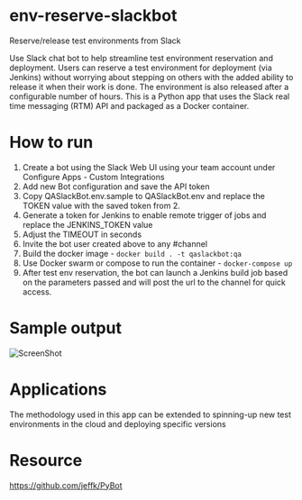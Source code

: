 # env-reserve-slackbot
Reserve/release test environments from Slack

Use Slack chat bot to help streamline test environment reservation and deployment. Users can reserve a test environment for deployment (via Jenkins) without worrying about stepping on others with the added ability to release it when their work is done. The environment is also released after a configurable number of hours. This is a Python app that uses the Slack real time messaging (RTM) API and packaged as a Docker container.

# How to run
1. Create a bot using the Slack Web UI using your team account under Configure Apps - Custom Integrations
2. Add new Bot configuration and save the API token
3. Copy QASlackBot.env.sample to QASlackBot.env and replace the TOKEN value with the saved token from 2.
4. Generate a token for Jenkins to enable remote trigger of jobs and replace the JENKINS_TOKEN value
5. Adjust the TIMEOUT in seconds
6. Invite the bot user created above to any #channel
7. Build the docker image - `docker build . -t qaslackbot:qa`
8. Use Docker swarm or compose to run the container - `docker-compose up`
9. After test env reservation, the bot can launch a Jenkins build job based on the parameters passed and will post the url to the channel for quick access.

# Sample output


![ScreenShot](https://raw.github.com/jaipaddy/env-reserve-slackbot/master/SlackBotScreenshot.png)

# Applications
The methodology used in this app can be extended to spinning-up new test environments in the cloud and deploying specific versions

# Resource
https://github.com/jeffk/PyBot

